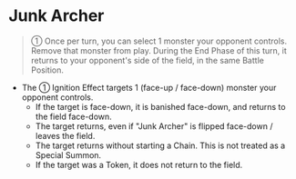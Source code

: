 # Junk Archer

> ① Once per turn, you can select 1 monster your opponent controls. Remove that monster from play. During the End Phase of this turn, it returns to your opponent's side of the field, in the same Battle Position.

*   The ① Ignition Effect targets 1 (face-up / face-down) monster your opponent controls.
    *   If the target is face-down, it is banished face-down, and returns to the field face-down.
    *   The target returns, even if "Junk Archer" is flipped face-down / leaves the field.
    *   The target returns without starting a Chain. This is not treated as a Special Summon.
    *   If the target was a Token, it does not return to the field.
